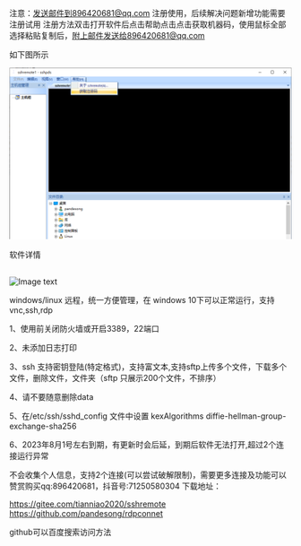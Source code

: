 注意：发送邮件到896420681@qq.com 注册使用，后续解决问题新增功能需要注册试用
注册方法双击打开软件后点击帮助点击点击获取机器码，使用鼠标全部选择粘贴复制后，附上邮件发送给896420681@qq.com

如下图所示

![Image text](picture/zucema.png)



软件详情
##  ##
![Image text](picture/jianjie.gif)


windows/linux 远程，统一方便管理，在 windows 10下可以正常运行，支持vnc,ssh,rdp

1、使用前关闭防火墙或开启3389，22端口

2、未添加日志打印

3、ssh 支持密钥登陆(特定格式)，支持富文本,支持sftp上传多个文件，下载多个文件，删除文件，文件夹（sftp 只展示200个文件，不排序）

4、请不要随意删除data

5、在/etc/ssh/sshd_config 文件中设置    kexAlgorithms  diffie-hellman-group-exchange-sha256

6、2023年8月1号左右到期，有更新时会后延，到期后软件无法打开,超过2个连接运行异常

不会收集个人信息，支持2个连接(可以尝试破解限制)，需要更多连接及功能可以赞赏购买qq:896420681，抖音号:71250580304
下载地址：

https://gitee.com/tianniao2020/sshremote
https://github.com/pandesong/rdpconnet

github可以百度搜索访问方法
